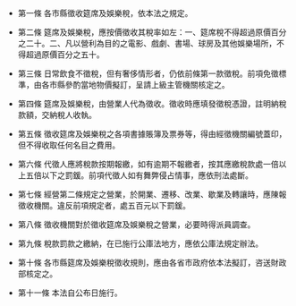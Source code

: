 * 第一條 各市縣徵收筵席及娛樂稅，依本法之規定。

* 第二條 筵席及娛樂稅，應按價徵收其稅率如左：一、筵席稅不得超過原價百分之二十。二、凡以營利為目的之電影、戲劇、書場、球房及其他娛樂場所，不得超過原價百分之五十。

* 第三條 日常飲食不徵稅，但有奢侈情形者，仍依前條第一款徵稅。前項免徵標準，由各市縣參酌當地物價擬訂，呈請上級主管機關核定之。

* 第四條 筵席及娛樂稅，由營業人代為徵收。徵收時應填發徵稅憑證，註明納稅款額，交納稅人收執。

* 第五條 徵收筵席及娛樂稅之各項書據賬簿及票券等，得由經徵機關編號蓋印，但不得收取任何名目之費用。

* 第六條 代徵人應將稅款按期報繳，如有逾期不報繳者，按其應繳稅款處一倍以上五倍以下之罰鍰。前項代徵人如有舞弊侵占情事，應依刑法處斷。

* 第七條 經營第二條規定之營業，於開業、遷移、改業、歇業及轉讓時，應陳報徵收機關。違反前項規定者，處五百元以下罰鍰。

* 第八條 徵收機關對於徵收筵席及娛樂稅之營業，必要時得派員調查。

* 第九條 稅款罰款之繳納，在已施行公庫法地方，應依公庫法規定辦法。

* 第十條 各市縣筵席及娛樂稅徵收規則，應由各省市政府依本法擬訂，咨送財政部核定之。

* 第十一條 本法自公布日施行。

